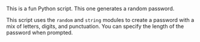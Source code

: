 This is a fun Python script. This one generates a random password.

This script uses the `random` and `string` modules to create a password with a mix of letters, digits, and punctuation. You can specify the length of the password when prompted.
